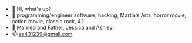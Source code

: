 - 👋 Hi, what's up?
- 👀 programming/engineer software, hacking, Martials Arts, horror movie, action movie, classic rock, 42...
- 💞️ Married and Father, Jéssica and Ashley;
- 📫 ss431239@gmail.com

<!---
sam2112-sudo/sam2112-sudo is a ✨ special ✨ repository because its `README.md` (this file) appears on your GitHub profile.
You can click the Preview link to take a look at your changes.
--->
